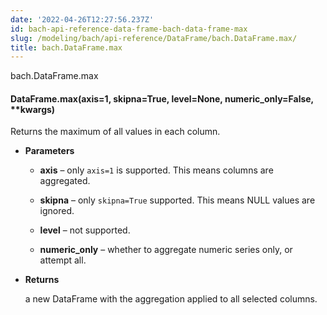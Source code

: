 ```yaml
---
date: '2022-04-26T12:27:56.237Z'
id: bach-api-reference-data-frame-bach-data-frame-max
slug: /modeling/bach/api-reference/DataFrame/bach.DataFrame.max/
title: bach.DataFrame.max
---
```


bach.DataFrame.max


#### DataFrame.max(axis=1, skipna=True, level=None, numeric_only=False, \*\*kwargs)
Returns the maximum of all values in each column.


* **Parameters**

    
    * **axis** – only `axis=1` is supported. This means columns are aggregated.


    * **skipna** – only `skipna=True` supported. This means NULL values are ignored.


    * **level** – not supported.


    * **numeric_only** – whether to aggregate numeric series only, or attempt all.



* **Returns**

    a new DataFrame with the aggregation applied to all selected columns.


<!-- !! processed by numpydoc !! -->
